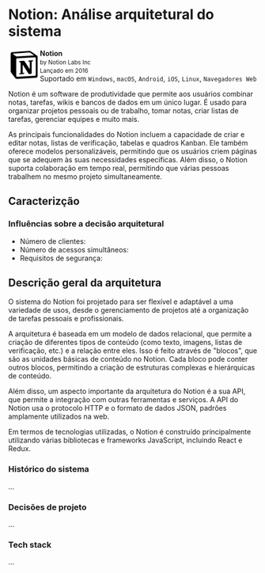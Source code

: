 # Notion: Análise arquitetural do sistema

<img align="left" height="64px" alt="Logo" src="/img/notion_logo.png"/>

**Notion** \
<small>by Notion Labs Inc</small> \
<small>Lançado em 2016 </small> \
Suportado em `Windows`, `macOS`, `Android`, `iOS`, `Linux`, `Navegadores Web`

Notion é um software de produtividade que permite aos usuários combinar notas, tarefas, wikis e bancos de dados em um único lugar. É usado para organizar projetos pessoais ou de trabalho, tomar notas, criar listas de tarefas, gerenciar equipes e muito mais.

As principais funcionalidades do Notion incluem a capacidade de criar e editar notas, listas de verificação, tabelas e quadros Kanban. Ele também oferece modelos personalizáveis, permitindo que os usuários criem páginas que se adequem às suas necessidades específicas. Além disso, o Notion suporta colaboração em tempo real, permitindo que várias pessoas trabalhem no mesmo projeto simultaneamente.
## Caracterizção
### Influências sobre a decisão arquitetural
* Número de clientes:
* Número de acessos simultâneos:
* Requisitos de segurança:

## Descrição geral da arquitetura
O sistema do Notion foi projetado para ser flexível e adaptável a uma variedade de usos, desde o gerenciamento de projetos até a organização de tarefas pessoais e profissionais.

A arquitetura é baseada em um modelo de dados relacional, que permite a criação de diferentes tipos de conteúdo (como texto, imagens, listas de verificação, etc.) e a relação entre eles. Isso é feito através de "blocos", que são as unidades básicas de conteúdo no Notion. Cada bloco pode conter outros blocos, permitindo a criação de estruturas complexas e hierárquicas de conteúdo.

Além disso, um aspecto importante da arquitetura do Notion é a sua API, que permite a integração com outras ferramentas e serviços. A API do Notion usa o protocolo HTTP e o formato de dados JSON, padrões amplamente utilizados na web.

Em termos de tecnologias utilizadas, o Notion é construído principalmente utilizando várias bibliotecas e frameworks JavaScript, incluindo React e Redux.

### Histórico do sistema
...

### Decisões de projeto
...

### Tech stack
...
